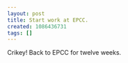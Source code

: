 ```yaml
---
layout: post
title: Start work at EPCC.
created: 1086436731
tags: []
---
```

Crikey!  Back to EPCC for twelve weeks.
